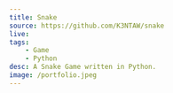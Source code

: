 ```yaml
---
title: Snake
source: https://github.com/K3NTAW/snake
live:
tags:
    - Game
    - Python
desc: A Snake Game written in Python.
image: /portfolio.jpeg
---
```

